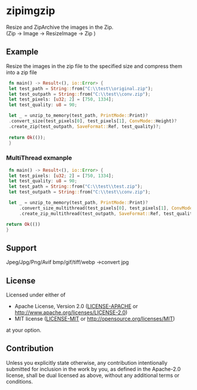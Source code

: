 
# zipimgzip
Resize and ZipArchive the images in the Zip.  
(Zip -> Image -> ResizeImage -> Zip )

## Example
Resize the images in the zip file to the specified size and compress them into a zip file
```rust
 fn main() -> Result<(), io::Error> {
 let test_path = String::from("C:\\test\\original.zip");
 let test_outpath = String::from("C:\\test\\conv.zip");
 let test_pixels: [u32; 2] = [750, 1334];
 let test_quality: u8 = 90;

 let _ = unzip_to_memory(test_path, PrintMode::Print)?
 .convert_size(test_pixels[0], test_pixels[1], ConvMode::Height)?
 .create_zip(test_outpath, SaveFormat::Ref, test_quality)?;
 
 return Ok(());
 }
```
### MultiThread exmanple
```rust
 fn main() -> Result<(), io::Error> {
 let test_pixels: [u32; 2] = [750, 1334];
 let test_quality: u8 = 90;
 let test_path = String::from("C:\\test\\test.zip");
 let test_outpath = String::from("C:\\test\\conv.zip");

 let _ = unzip_to_memory(test_path, PrintMode::Print)?
     .convert_size_multithread(test_pixels[0], test_pixels[1], ConvMode::Height)?
     .create_zip_multithread(test_outpath, SaveFormat::Ref, test_quality)?;

return Ok(())
}
```

## Support
Jpeg/Jpg/Png/Avif
bmp/gif/tiff/webp ->convert jpg




## License

Licensed under either of

 * Apache License, Version 2.0
   ([LICENSE-APACHE](LICENSE-APACHE) or http://www.apache.org/licenses/LICENSE-2.0)
 * MIT license
   ([LICENSE-MIT](LICENSE-MIT) or http://opensource.org/licenses/MIT)

at your option.

## Contribution

Unless you explicitly state otherwise, any contribution intentionally submitted
for inclusion in the work by you, as defined in the Apache-2.0 license, shall be
dual licensed as above, without any additional terms or conditions.
